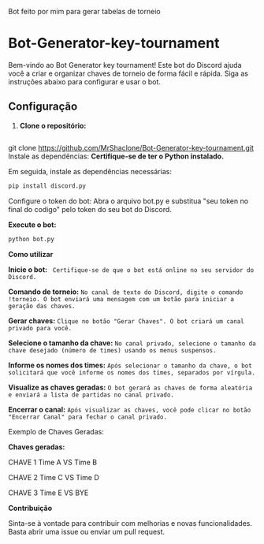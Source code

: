 Bot feito por mim para gerar tabelas de torneio

# Bot-Generator-key-tournament

Bem-vindo ao Bot Generator key tournament! Este bot do Discord ajuda você a criar e organizar chaves de torneio de forma fácil e rápida. Siga as instruções abaixo para configurar e usar o bot.

## Configuração

1. **Clone o repositório:**
   ```sh
git clone https://github.com/MrShaclone/Bot-Generator-key-tournament.git
Instale as dependências: **Certifique-se de ter o Python instalado.**
 
Em seguida, instale as dependências necessárias:

```sh
pip install discord.py
```
Configure o token do bot: Abra o arquivo bot.py e substitua "seu token no final do codigo" pelo token do seu bot do Discord.

**Execute o bot:**
```sh
python bot.py
```

**Como utilizar**

**Inicie o bot:** ``` Certifique-se de que o bot está online no seu servidor do Discord.```

**Comando de torneio:** ```No canal de texto do Discord, digite o comando !torneio. O bot enviará uma mensagem com um botão para iniciar a geração das chaves.```

**Gerar chaves:** ```Clique no botão "Gerar Chaves". O bot criará um canal privado para você.```

**Selecione o tamanho da chave:** ```No canal privado, selecione o tamanho da chave desejado (número de times) usando os menus suspensos.```

**Informe os nomes dos times:** ```Após selecionar o tamanho da chave, o bot solicitará que você informe os nomes dos times, separados por vírgula.```

**Visualize as chaves geradas:** ```O bot gerará as chaves de forma aleatória e enviará a lista de partidas no canal privado.```

**Encerrar o canal:** ```Após visualizar as chaves, você pode clicar no botão "Encerrar Canal" para fechar o canal privado.```

Exemplo de Chaves Geradas:


**Chaves geradas:**

CHAVE 1
Time A VS Time B

CHAVE 2
Time C VS Time D

CHAVE 3
Time E VS BYE


**Contribuição**

Sinta-se à vontade para contribuir com melhorias e novas funcionalidades. Basta abrir uma issue ou enviar um pull request.